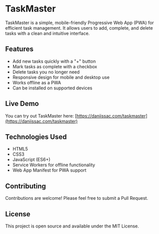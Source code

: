 # TaskMaster

TaskMaster is a simple, mobile-friendly Progressive Web App (PWA) for efficient task management. It allows users to add, complete, and delete tasks with a clean and intuitive interface.

## Features

- Add new tasks quickly with a "+" button
- Mark tasks as complete with a checkbox
- Delete tasks you no longer need
- Responsive design for mobile and desktop use
- Works offline as a PWA
- Can be installed on supported devices

## Live Demo

You can try out TaskMaster here: [https://daniissac.com/taskmaster](https://daniissac.com/taskmaster)

## Technologies Used

- HTML5
- CSS3
- JavaScript (ES6+)
- Service Workers for offline functionality
- Web App Manifest for PWA support

## Contributing
Contributions are welcome! Please feel free to submit a Pull Request.

## License
This project is open source and available under the MIT License.

